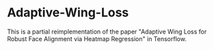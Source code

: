 # Adaptive-Wing-Loss
This is a partial reimplementation of the paper "Adaptive Wing Loss for Robust Face Alignment via Heatmap Regression" in Tensorflow. 
